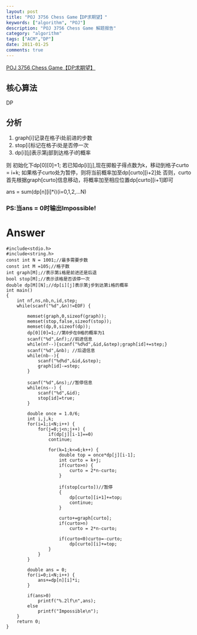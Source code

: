 ```yaml
---
layout: post
title: "POJ 3756 Chess Game【DP求期望】"
keywords: ["algorithm", "POJ"]
description: "POJ 3756 Chess Game 解题报告"
category: "algorithm"
tags: ["ACM","DP"]
date: 2011-01-25
comments: true 
---
```

[POJ 3756 Chess Game【DP求期望】](http://poj.org/problem?id=3756)

## 核心算法 

DP

## 分析
1. graph[i]记录在格子i处前进的步数
2. stop[i]标记在格子i处是否停一次
3. dp[i][j]表示第j部到达格子i的概率

则  初始化下dp[0][0]=1;
若已知dp[i][j],现在掷骰子得点数为k，移动到格子curto = i+k;
如果格子curto处为暂停，则将当前概率加至dp[curto][i+2]处
否则，curto 首先根据graph[curto]信息移动，将概率加至相应位置dp[curto][i+1]即可

  ans = sum(dp[n][i]*i)(i=0,1,2,...N)
### PS:当ans = 0时输出Impossible!


# Answer


```
#include<stdio.h>
#include<string.h>
const int N = 1001;//最多需要步数
const int M =105;//格子数
int graph[M];//表示第i格是前进还是后退
bool stop[M];//表示该格是否该停一次
double dp[M][N];//dp[i][j]表示第j步到达第i格的概率
int main()
{
    int nf,ns,nb,n,id,step;
    while(scanf("%d",&n)!=EOF) {

        memset(graph,0,sizeof(graph));
        memset(stop,false,sizeof(stop));
        memset(dp,0,sizeof(dp));
        dp[0][0]=1;//第0步在0格的概率为1
        scanf("%d",&nf);//前进信息
        while(nf--){scanf("%d%d",&id,&step);graph[id]+=step;}
        scanf("%d",&nb); //后退信息
        while(nb--){
            scanf("%d%d",&id,&step);
            graph[id]-=step;
        }

        scanf("%d",&ns);//暂停信息
        while(ns--) {
            scanf("%d",&id);
            stop[id]=true;
        }

        double once = 1.0/6;
        int i,j,k;
        for(i=1;i<N;i++) {
            for(j=0;j<n;j++) {
                if(dp[j][i-1]==0)
                continue;

                for(k=1;k<=6;k++) {
                    double top = once*dp[j][i-1];
                    int curto = k+j;
                    if(curto>n) {
                        curto = 2*n-curto;
                    }

                    if(stop[curto])//暂停
                    {
                        dp[curto][i+1]+=top;
                        continue;
                    }

                    curto+=graph[curto];
                    if(curto>n)
                        curto = 2*n-curto;

                    if(curto<0)curto=-curto;
                        dp[curto][i]+=top;
                }
            }
        }

        double ans = 0;
        for(i=0;i<N;i++) {
            ans+=dp[n][i]*i;
        }

        if(ans>0)
            printf("%.2lf\n",ans);
        else
            printf("Impossible\n");
    }
    return 0;
}
```

